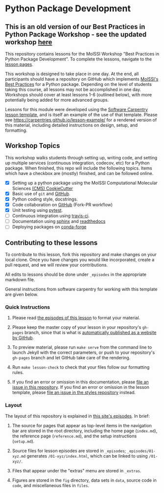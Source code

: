 Python Package Development
==============

## This is an old version of our Best Practices in Python Package Workshop - see the updated workshop [here](http://education.molssi.org/python-package-best-practices/)

This repository contains lessons for the MolSSI Workshop "Best Practices in Python Package Development". To complete the lessons, navigate to the [lesson pages].

This workshop is designed to take place in one day. At the end, all participants should have a repository on GitHub which implements [MolSSI's Best Practices] for a Python package. Depending on the level of students taking this course, all lessons may not be accomplished in one day. Workshops should cover at least lessons 1-6 (outlined below), with more potentially being added for more advanced groups.

Lessons for this module were developed using the [Software Carpentry lesson template][styles],
and is itself an example of the use of that template.
Please see <https://carpentries.github.io/lesson-example/>
for a rendered version of this material,
including detailed instructions on design, setup, and formatting.

## Workshop Topics
This workshop walks students through setting up, writing code, and setting up multiple services (continuous integration, codecov, etc) for a Python package. When finished, this repo will include the following topics. Items which have a checkbox are (mostly) finished, and can be followed online.

- [x] Setting up a python package using the MolSSI Computational Molecular Sciences [(CMS) CookieCutter][cookiecutter]
- [x] Basic use of `git` and [GitHub].
- [x] Python coding style, docstrings.
- [x] Code collaboration on [GitHub] (Fork-PR workflow)
- [x] Unit testing using [pytest].
- [ ] Continuous integration using [travis-ci].
- [ ] Documentation using [sphinx] and [readthedocs]
- [ ] Deploying packages on [conda-forge]

## Contributing to these lessons
To contribute to this lesson, fork this repository and make changes on your local clone. Once you have changes you would like incorporated, create a pull request, and we will review your contributions.

All edits to lessons should be done under `_episodes` in the appropriate markdown file.

General instructions from software carpentry for working with this template are given below.

### Quick Instructions

1.  Please read [the episodes of this lesson][rendered] to format your material.

2.  Please keep the master copy of your lesson in your repository's `gh-pages` branch,
    since that is what is
    [automatically published as a website by GitHub][github-pages].

3.  To preview material,
    please run `make serve` from the command line
    to launch Jekyll with the correct parameters,
    or push to your repository's `gh-pages` branch
    and let GitHub take care of the rendering.

4.  Run `make lesson-check` to check that your files follow our formatting rules.

5.  If you find an error or omission in this documentation,
    please [file an issue in this repository][example-issues].
    If you find an error or omission in the lesson template,
    please [file an issue in the styles repository][styles-issues] instead.

### Layout

The layout of this repository is explained in [this site's episodes][rendered].
In brief:

1.  The source for pages that appear as top-level items in the navigation bar
    are stored in the root directory,
    including the home page (`index.md`),
    the reference page (`reference.md`),
    and the setup instructions (`setup.md`).

2.  Source files for lesson episodes are stored in `_episodes`;
    `_episodes/01-xyz.md` generates `/01-xyz/index.html`,
    which can be linked to using `/01-xyz/`.

3.  Files that appear under the "extras" menu are stored in `_extras`.

4.  Figures are stored in the `fig` directory,
    data sets in `data`,
    source code in `code`,
    and miscellaneous files in `files`.


[cookiecutter]: https://github.com/MolSSI/cookiecutter-cms
[collections]: https://jekyllrb.com/docs/collections/
[conda-forge]: https://conda-forge.org/
[editing-config]: https://carpentries.github.io/lesson-example/03-organization/
[example-issues]: https://github.com/carpentries/lesson-example/issues/
[github-pages]: https://help.github.com/articles/creating-project-pages-manually/
[GitHub]: https://github.com
[lesson pages]: https://molssi-education.github.io/CMS-Python-DevOps/
[issues]: https://github.com/carpentries/lesson-example/issues
[MolSSI's Best Practices]: https://molssi.org/education/best-practices/
[pytest]: https://pytest.org
[readthedocs]: https://readthedocs.org
[rendered]: https://carpentries.github.io/lesson-example/
[setup]: https://carpentries.github.io/lesson-example/setup.html
[sphinx]: http://www.sphinx-doc.org/en/master/
[styles-issues]: https://github.com/carpentries/styles/issues/
[styles]: https://github.com/carpentries/styles/
[travis-ci]: https://travis-ci.org/
